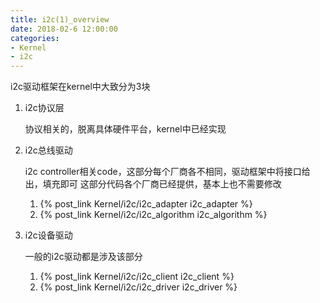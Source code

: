 ```yaml
---
title: i2c(1)_overview
date: 2018-02-6 12:00:00
categories:
- Kernel
- i2c
---
```


i2c驱动框架在kernel中大致分为3块

1.  i2c协议层

    协议相关的，脱离具体硬件平台，kernel中已经实现

2.  i2c总线驱动

    <!-- more -->
    i2c controller相关code，这部分每个厂商各不相同，驱动框架中将接口给出，填充即可
    这部分代码各个厂商已经提供，基本上也不需要修改

    1.  {% post_link Kernel/i2c/i2c_adapter i2c_adapter %}
    2.  {% post_link Kernel/i2c/i2c_algorithm i2c_algorithm %}

3.  i2c设备驱动

    一般的i2c驱动都是涉及该部分

    1.  {% post_link Kernel/i2c/i2c_client i2c_client %}
    2.  {% post_link Kernel/i2c/i2c_driver i2c_driver %}
